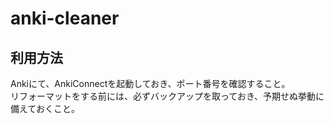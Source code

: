 # anki-cleaner

## 利用方法

Ankiにて、AnkiConnectを起動しておき、ポート番号を確認すること。  
リフォーマットをする前には、必ずバックアップを取っておき、予期せぬ挙動に備えておくこと。